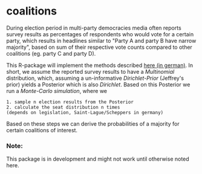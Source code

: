 coalitions
==========

During election period in multi-party democracies media often reports survey 
results as percentages of respondents who would vote for a certain party, 
which results in headlines similar to "Party A and party B have narrow majority", 
based on sum of their respective vote counts compared to other coalitions (eg. 
party C and party D). 

This R-package will implement the methods described 
<a href= "http://www.stablab.stat.uni-muenchen.de/sites/files/wahlen.pdf)"> 
here (in german)</a>. 
In short, we assume the reported survey results to have a *Multinomial* distribution, 
which, assuming a un-informative *Dirichlet-Prior* (Jeffrey's prior) yields a 
Posterior which is also *Dirichlet*. Based on this Posterior we run a 
*Monte-Carlo simulation*, where we <br/>

    1. sample n election results from the Posterior
    2. calculate the seat distribution n times
    (depends on legislation, Saint-Lague/Scheppers in germany) 

Based on these steps we can derive the probabilities of a majority for certain 
coalitions of interest. <br/>


<h3>Note:</h3>

This package is in development and might not work until otherwise noted here.
